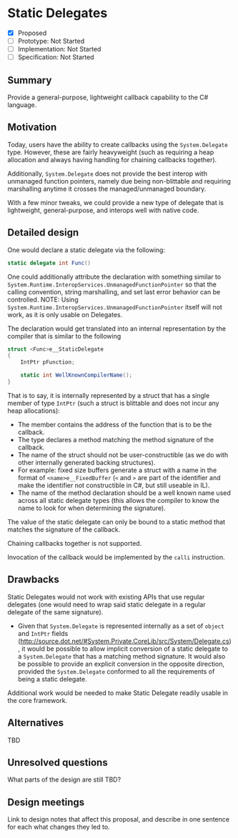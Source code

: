 # Static Delegates

* [x] Proposed
* [ ] Prototype: Not Started
* [ ] Implementation: Not Started
* [ ] Specification: Not Started

## Summary
[summary]: #summary

Provide a general-purpose, lightweight callback capability to the C# language.

## Motivation
[motivation]: #motivation

Today, users have the ability to create callbacks using the `System.Delegate` type. However, these are fairly heavyweight (such as requiring a heap allocation and always having handling for chaining callbacks together).

Additionally, `System.Delegate` does not provide the best interop with unmanaged function pointers, namely due being non-blittable and requiring marshalling anytime it crosses the managed/unmanaged boundary.

With a few minor tweaks, we could provide a new type of delegate that is lightweight, general-purpose, and interops well with native code.

## Detailed design
[design]: #detailed-design

One would declare a static delegate via the following:

```C#
static delegate int Func()
```

One could additionally attribute the declaration with something similar to `System.Runtime.InteropServices.UnmanagedFunctionPointer` so that the calling convention, string marshalling, and set last error behavior can be controlled. NOTE: Using `System.Runtime.InteropServices.UnmanagedFunctionPointer` itself will not work, as it is only usable on Delegates.

The declaration would get translated into an internal representation by the compiler that is similar to the following

```C#
struct <Func>e__StaticDelegate
{
    IntPtr pFunction;

    static int WellKnownCompilerName();
}
```

That is to say, it is internally represented by a struct that has a single member of type `IntPtr` (such a struct is blittable and does not incur any heap allocations):
* The member contains the address of the function that is to be the callback.
* The type declares a method matching the method signature of the callback.
* The name of the struct should not be user-constructible (as we do with other internally generated backing structures).
 * For example: fixed size buffers generate a struct with a name in the format of `<name>e__FixedBuffer` (`<` and `>` are part of the identifier and make the identifier not constructible in C#, but still useable in IL).
* The name of the method declaration should be a well known name used across all static delegate types (this allows the compiler to know the name to look for when determining the signature).

The value of the static delegate can only be bound to a static method that matches the signature of the callback.

Chaining callbacks together is not supported.

Invocation of the callback would be implemented by the `calli` instruction.

## Drawbacks
[drawbacks]: #drawbacks

Static Delegates would not work with existing APIs that use regular delegates (one would need to wrap said static delegate in a regular delegate of the same signature).
* Given that `System.Delegate` is represented internally as a set of `object` and `IntPtr` fields (http://source.dot.net/#System.Private.CoreLib/src/System/Delegate.cs), it would be possible to allow implicit conversion of a static delegate to a `System.Delegate` that has a matching method signature. It would also be possible to provide an explicit conversion in the opposite direction, provided the `System.Delegate` conformed to all the requirements of being a static delegate.

Additional work would be needed to make Static Delegate readily usable in the core framework.

## Alternatives
[alternatives]: #alternatives

TBD

## Unresolved questions
[unresolved]: #unresolved-questions

What parts of the design are still TBD?

## Design meetings

Link to design notes that affect this proposal, and describe in one sentence for each what changes they led to.


